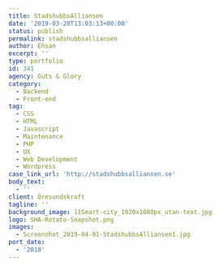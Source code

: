 ```yaml
---
title: StadshubbsAlliansen
date: '2019-03-28T13:03:13+00:00'
status: publish
permalink: stadshubbsalliansen
author: Ehsan
excerpt: ''
type: portfolio
id: 341
agency: Guts & Glory
category:
  - Backend
  - Front-end
tag:
  - CSS
  - HTML
  - Javascript
  - Maintenance
  - PHP
  - UX
  - Web Development
  - Wordpress
case_link_url: 'http://stadshubbsalliansen.se'
body_text:
  - ''
client: Öresundskraft
tagline: ''
background_image: 11Smart-city_1920x1080px_utan-text.jpg
logo: SHA-Rotato-Snapshot.png
images:
  - Screenshot_2019-04-01-StadshubbsAlliansen1.jpg
port_date:
  - '2018'
---
```


